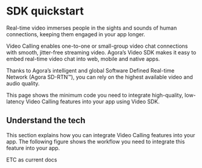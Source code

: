 # SDK quickstart
Real-time video immerses people in the sights and sounds of human connections, keeping them engaged in your app longer.

Video Calling enables one-to-one or small-group video chat connections with smooth, jitter-free streaming video. Agora’s Video SDK makes it easy to embed real-time video chat into web, mobile and native apps.

Thanks to Agora’s intelligent and global Software Defined Real-time Network (Agora SD-RTN™), you can rely on the highest available video and audio quality.

This page shows the minimum code you need to integrate high-quality, low-latency Video Calling features into your app using Video SDK.

## Understand the tech

This section explains how you can integrate Video Calling features into your app. The following figure shows the workflow you need to integrate this feature into your app.

ETC as current docs